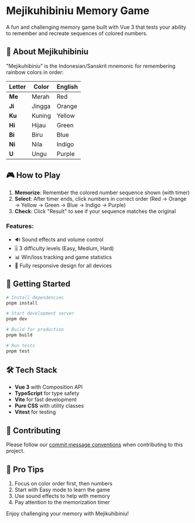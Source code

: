 # Mejikuhibiniu Memory Game

A fun and challenging memory game built with Vue 3 that tests your ability to remember and recreate sequences of colored numbers.

## 🌈 About Mejikuhibiniu

"Mejikuhibiniu" is the Indonesian/Sanskrit mnemonic for remembering rainbow colors in order:

| Letter | Color  | English |
| ------ | ------ | ------- |
| **Me** | Merah  | Red     |
| **Ji** | Jingga | Orange  |
| **Ku** | Kuning | Yellow  |
| **Hi** | Hijau  | Green   |
| **Bi** | Biru   | Blue    |
| **Ni** | Nila   | Indigo  |
| **U**  | Ungu   | Purple  |

## 🎮 How to Play

1. **Memorize**: Remember the colored number sequence shown (with timer)
2. **Select**: After timer ends, click numbers in correct order (Red → Orange → Yellow → Green → Blue → Indigo → Purple)
3. **Check**: Click "Result" to see if your sequence matches the original

### Features:

- 🔊 Sound effects and volume control
- 🎚️ 3 difficulty levels (Easy, Medium, Hard)
- 📊 Win/loss tracking and game statistics
- 📱 Fully responsive design for all devices

## 🚀 Getting Started

```bash
# Install dependencies
pnpm install

# Start development server
pnpm dev

# Build for production
pnpm build

# Run tests
pnpm test
```

## 🛠️ Tech Stack

- **Vue 3** with Composition API
- **TypeScript** for type safety
- **Vite** for fast development
- **Pure CSS** with utility classes
- **Vitest** for testing

## 📝 Contributing

Please follow our [commit message conventions](./COMMIT_CONVENTIONS.md) when contributing to this project.

## 🎯 Pro Tips

1. Focus on color order first, then numbers
2. Start with Easy mode to learn the game
3. Use sound effects to help with memory
4. Pay attention to the memorization timer

Enjoy challenging your memory with Mejikuhibiniu!
